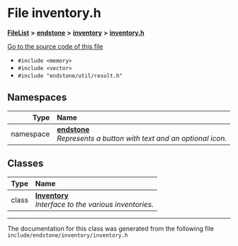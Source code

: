

# File inventory.h



[**FileList**](files.md) **>** [**endstone**](dir_6cf277b678674f97c7a2b6b3b2447b33.md) **>** [**inventory**](dir_d1e84b530b14f41e8b6f5ec1b5dee76c.md) **>** [**inventory.h**](inventory_8h.md)

[Go to the source code of this file](inventory_8h_source.md)



* `#include <memory>`
* `#include <vector>`
* `#include "endstone/util/result.h"`













## Namespaces

| Type | Name |
| ---: | :--- |
| namespace | [**endstone**](namespaceendstone.md) <br>_Represents a button with text and an optional icon._  |


## Classes

| Type | Name |
| ---: | :--- |
| class | [**Inventory**](classendstone_1_1Inventory.md) <br>_Interface to the various inventories._  |



















































------------------------------
The documentation for this class was generated from the following file `include/endstone/inventory/inventory.h`

